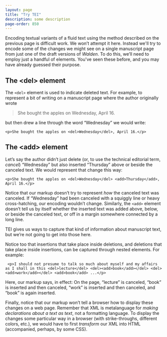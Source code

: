 ```yaml
---
layout: page
title: "Try TEI"
description: some description
page-order: 850
---
```


Encoding textual variants of a fluid text using the method described on the previous page is difficult work. We won’t attempt it here. Instead we'll try to encode some of the changes we might see on a single manuscript page from just one of the draft versions of *Walden*. To do this, we’ll need to employ just a handful of elements. You've seen these before, and you may have already guessed their purpose.

## The \<del\> element

The `<del>` element is used to indicate deleted text. For example, to represent a bit of writing on a manuscript page where the author originally wrote

> She bought the apples on Wednesday, April 16.

but then drew a line through the word “Wednesday” we would write:

    <p>She bought the apples on <del>Wednesday</del>, April 16.</p>

## The \<add\> element

Let’s say the author didn’t just delete (or, to use the technical editorial term, *cancel*) “Wednesday” but also inserted “Thursday” above or beside the canceled text. We would represent that change this way:

    <p>She bought the apples on <del>Wednesday</del> <add>Thursday</add>, April 16.</p>

Notice that our markup doesn’t try to represent *how* the canceled text was canceled. If “Wednesday” had been canceled with a squiggly line or heavy cross-hatching, our encoding wouldn’t change. Similarly, the `<add>` element doesn’t tell us by itself whether the inserted text was added above, below, or beside the canceled text, or off in a margin somewhere connected by a long line.

TEI gives us ways to capture that kind of information about manuscript text, but we’re not going to get into those here.

Notice too that insertions that take place inside deletions, and deletions that take place inside insertions, can be captured through nested elements. For example:

``` 
 <p>I should not presume to talk so much about myself and my affairs as I shall in this <del>lecture</del> <del><add>book</add></del> <del><add>work</add></del> <add>book</add> ...</p>
```

Here, our markup says, in effect: On the page, “lecture” is canceled, “book” is inserted and then canceled, “work” is inserted and then canceled, and “book” is again inserted.

Finally, notice that our markup won’t tell a browser how to display these changes on a web page. Remember that XML is metalanguage for *making declarations about a text as text*, not a formatting language. To display the changes some particular way in a browser (with strike-throughs, different colors, etc.), we would have to first *transform* our XML into HTML (accompanied, perhaps, by some CSS).
